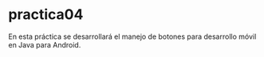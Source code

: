 # practica04
En esta práctica se desarrollará el manejo de botones para desarrollo móvil en Java para Android.
